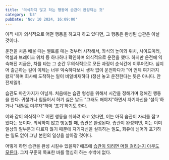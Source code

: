 ```yaml
---
title: '의식하지 않고 하는 행동에 습관이 완성되는 것'
category: 'b3'
pubDate: 'Nov 10 2024, 16:09:00'
---
```


아직 내가 의식적으로 어떤 행동을 하고자 하고 있다면, 그 행동은 완성된 습관은 아닐 것이다.

운전을 처음 배울 때는 벨트를 매는 것부터 시작해서, 좌석의 높이와 위치, 사이드미러, 액셀과 브레이크 위치 등 하나하나 확인하며 의식적으로 운전을 했다. 하지만 운전에 익숙해진 지금은, 차를 타는 그 순간 무의식적으로 모든 과정이 순식간에 이루어진다. 심지어 출근하는 길이 이제는 너무 익숙하다보니 생각 없이 운전하다가 "어 언제 여기까지 왔지"하며 회사에 도착하는 일이 비일비재하다 (정신 놓고 운전한다는 뜻은 아니다. 안전제일!).

습관도 마찬가지가 아닐까. 처음에는 습관 형성을 위해서 시간을 정해가며 정해진 행동을 한다. 귀찮거나 힘들어서 하기 싫은 날도 "그래도 해야지"하면서 자기자신을 '설득'하거나 "내일로 미루자"하며 '포기'하기도 한다.

이와 같이 의식적으로 어떤 행동을 취하려 하고 있다면, 이는 아직 습관이 자리를 잡고 있다는 뜻이다. 의식하지 않고 행동할 때, 습관은 완성된다. 습관이 완성되면, 이는 이미 일상의 일부분과 다르지 않기 때문에 자기자신을 설득하는 일도, 회유에 넘어가 포기하는 일도 없이 그냥 본인의 일상을 살아갈 것이다.

어떻게 하면 습관을 완성 시킬수 있을까? 애초에 [습관이 되려면 머칠 걸리는지 아무도 모른다](/note/습관이-되려면-며칠-걸리는지-아무도-모른다). 그저 꾸준히 목표한 바를 열심히 하는 수밖에 없다.